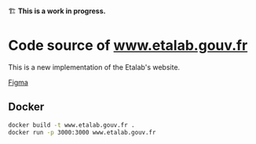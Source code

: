 🏗 **This is a work in progress.**  

# Code source of www.etalab.gouv.fr  

This is a new implementation of the Etalab's website.  

[Figma](https://www.figma.com/proto/6uu0scYgj04sohMisvZVWn/MAQUETTES-SITE-ETALAB?page-id=134%3A80623&node-id=134%3A80624&viewport=738%2C427%2C0.07&scaling=min-zoom&starting-point-node-id=134%3A80624)




## Docker 

```bash
docker build -t www.etalab.gouv.fr .
docker run -p 3000:3000 www.etalab.gouv.fr
```